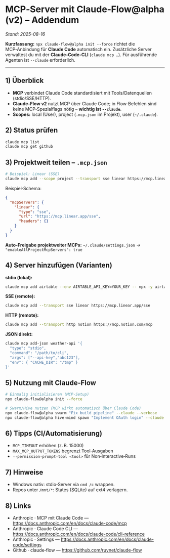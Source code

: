 # MCP‑Server mit Claude‑Flow@alpha (v2) – Addendum

*Stand: 2025-08-16*

**Kurzfassung:** `npx claude-flow@alpha init --force` richtet die MCP‑Anbindung für **Claude Code** automatisch ein. Zusätzliche Server verwaltest du mit der **Claude‑Code‑CLI** (`claude mcp …`). Für ausführende Agenten ist `--claude` erforderlich.

---

## 1) Überblick
- **MCP** verbindet Claude Code standardisiert mit Tools/Datenquellen (stdio/SSE/HTTP).  
- **Claude‑Flow v2** nutzt MCP über Claude Code; in Flow‑Befehlen sind keine MCP‑Spezialflags nötig – **wichtig ist `--claude`**.  
- **Scopes:** local (User), project (`.mcp.json` im Projekt), user (`~/.claude`).

## 2) Status prüfen
```bash
claude mcp list
claude mcp get github
```

## 3) Projektweit teilen – `.mcp.json`
```bash
# Beispiel: Linear (SSE)
claude mcp add --scope project --transport sse linear https://mcp.linear.app/sse
```
Beispiel‑Schema:
```json
{
  "mcpServers": {
    "linear": {
      "type": "sse",
      "url": "https://mcp.linear.app/sse",
      "headers": {}
    }
  }
}
```
**Auto‑Freigabe projektweiter MCPs:** `~/.claude/settings.json` → `"enableAllProjectMcpServers": true`

## 4) Server hinzufügen (Varianten)
**stdio (lokal):**
```bash
claude mcp add airtable --env AIRTABLE_API_KEY=YOUR_KEY -- npx -y airtable-mcp-server
```
**SSE (remote):**
```bash
claude mcp add --transport sse linear https://mcp.linear.app/sse
```
**HTTP (remote):**
```bash
claude mcp add --transport http notion https://mcp.notion.com/mcp
```
**JSON direkt:**
```bash
claude mcp add-json weather-api '{
  "type": "stdio",
  "command": "/path/to/cli",
  "args": ["--api-key","abc123"],
  "env": { "CACHE_DIR": "/tmp" }
}'
```

## 5) Nutzung mit Claude‑Flow
```bash
# Einmalig initialisieren (MCP‑Setup)
npx claude-flow@alpha init --force

# Swarm/Hive nutzen (MCP wirkt automatisch über Claude Code)
npx claude-flow@alpha swarm "Fix build pipeline" --claude --verbose
npx claude-flow@alpha hive-mind spawn "Implement OAuth login" --claude --verbose
```

## 6) Tipps (CI/Automatisierung)
- `MCP_TIMEOUT` erhöhen (z. B. 15000)  
- `MAX_MCP_OUTPUT_TOKENS` begrenzt Tool‑Ausgaben  
- `--permission-prompt-tool <tool>` für Non‑Interactive‑Runs

## 7) Hinweise
- Windows nativ: stdio‑Server via `cmd /c` wrappen.  
- Repos unter `/mnt/*`: States (SQLite) auf ext4 verlagern.

## 8) Links
- Anthropic · MCP mit Claude Code — https://docs.anthropic.com/en/docs/claude-code/mcp  
- Anthropic · Claude Code CLI — https://docs.anthropic.com/en/docs/claude-code/cli-reference  
- Anthropic · Settings — https://docs.anthropic.com/en/docs/claude-code/settings  
- Github · claude‑flow — https://github.com/ruvnet/claude-flow
